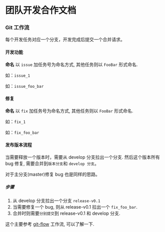 # 团队开发合作文档

### Git 工作流

每个开发任务对应一个分支，开发完成后提交一个合并请求。

#### 开发功能

**命名** 以 `issue` 加任务号为命名方式, 其他任务则以 `FooBar` 形式命名.

如：`issue_1`

如：`issue_foo_bar`

#### 修复

**命名** 以 `fix` 加任务号为命名方式, 其他任务则以 `FooBar` 形式命名.

如：`fix_1`

如：`fix_foo_bar`

#### 发布版本流程

当需要释放一个版本时，需要从 develop 分支拉出一个分支.
然后这个版本所有 bug 修复, 需要合并到`版本分支`和 `develop 分支`。

对于主分支(master)修复 bug 也是同样的思路。

##### 步骤

1. 从 develop 分支拉出一个分支 `release-v0.1`
2. 当需要修复一个 bug, 则从 release-v0.1 拉出一个 `fix_foo_bar`.
3. 合并时则需要`分别提交`到 release-v0.1 和 develop 分支.

这个主要参考 [git-flow](https://ihower.tw/blog/archives/5140) 工作流, 可以了解一下.
